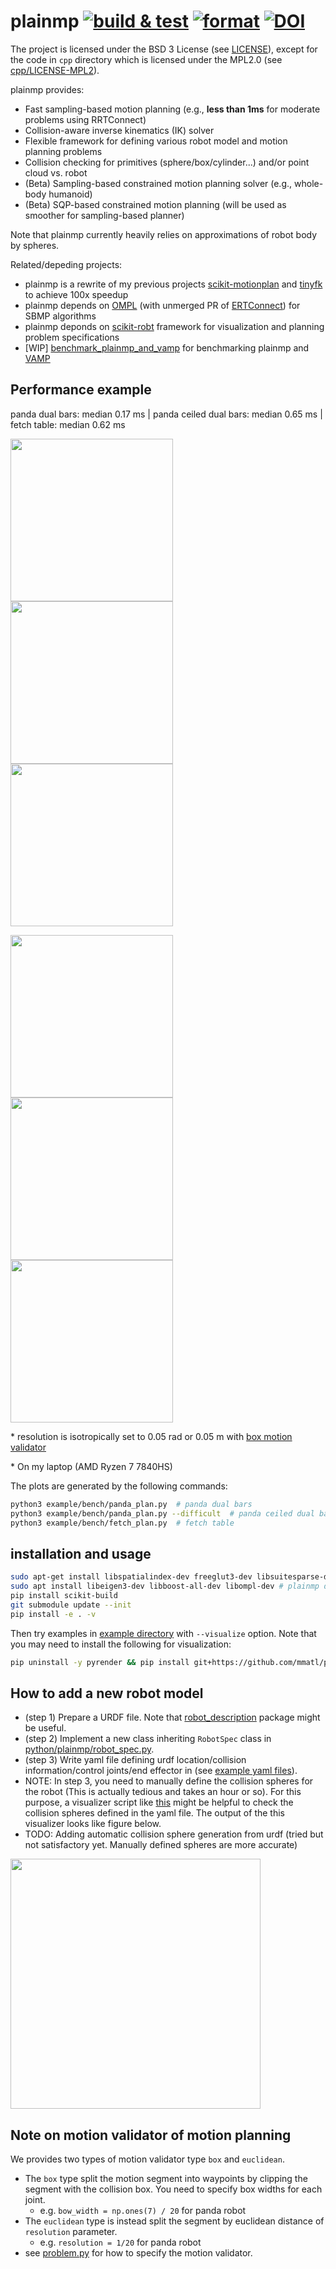 # plainmp  [![build & test](https://github.com/HiroIshida/plainmp/actions/workflows/build_and_test.yaml/badge.svg)](https://github.com/HiroIshida/plainmp/actions/workflows/build_and_test.yaml) [![format](https://github.com/HiroIshida/plainmp/actions/workflows/check_format.yaml/badge.svg)](https://github.com/HiroIshida/plainmp/actions/workflows/check_format.yaml) [![DOI](https://zenodo.org/badge/DOI/10.5281/zenodo.14271046.svg)](https://doi.org/10.5281/zenodo.14271046)

The project is licensed under the BSD 3 License (see [LICENSE](./LICENSE-BSD3)), except for the code in `cpp` directory which is licensed under the MPL2.0 (see [cpp/LICENSE-MPL2](cpp/LICENSE-MPL2)).

plainmp provides:
- Fast sampling-based motion planning (e.g., **less than 1ms** for moderate problems using RRTConnect)
- Collision-aware inverse kinematics (IK) solver
- Flexible framework for defining various robot model and motion planning problems
- Collision checking for primitives (sphere/box/cylinder...) and/or point cloud vs. robot
- (Beta) Sampling-based constrained motion planning solver (e.g., whole-body humanoid)
- (Beta) SQP-based constrained motion planning (will be used as smoother for sampling-based planner)

Note that plainmp currently heavily relies on approximations of robot body by spheres.

Related/depeding projects:
- plainmp is a rewrite of my previous projects [scikit-motionplan](https://github.com/HiroIshida/scikit-motionplan) and [tinyfk](https://github.com/HiroIshida/tinyfk) to achieve 100x speedup
- plainmp depends on [OMPL](https://github.com/ompl/ompl) (with unmerged PR of [ERTConnect](https://github.com/ompl/ompl/pull/783)) for SBMP algorithms
- plainmp deponds on [scikit-robt](https://github.com/iory/scikit-robot) framework for visualization and planning problem specifications
- [WIP] [benchmark_plainmp_and_vamp](https://github.com/HiroIshida/bench_plainmp_and_vamp) for benchmarking plainmp and [VAMP](https://github.com/KavrakiLab/vamp)

## Performance example
panda dual bars: median 0.17 ms | panda ceiled dual bars: median 0.65 ms | fetch table: median 0.62 ms


<img src="https://github.com/user-attachments/assets/9bcb776c-3e60-4715-9371-e54403b06abe" width="260" /> <img src="https://github.com/user-attachments/assets/b9ef3966-f638-46d6-8355-b1b40f536310" width="260" /> <img src="https://github.com/user-attachments/assets/d6bd4e28-70a8-45d3-8a75-f704b3734a36" width="260" />

<img src="https://github.com/user-attachments/assets/a9a0e2b0-85d6-4178-9fbf-0a57a16ebeae" width="260" /> <img src="https://github.com/user-attachments/assets/f8b61603-84bd-4e72-a348-1ab93ecb3b65" width="260" /> <img src="https://github.com/user-attachments/assets/bf529b32-74fa-4819-92d6-33d187f38870" width="260" />

\* resolution is isotropically set to 0.05 rad or 0.05 m with [box motion validator](./cpp/ompl/motion_validator.hpp)

\* On my laptop (AMD Ryzen 7 7840HS)

The plots are generated by the following commands:
```bash
python3 example/bench/panda_plan.py  # panda dual bars
python3 example/bench/panda_plan.py --difficult  # panda ceiled dual bars
python3 example/bench/fetch_plan.py  # fetch table
```

## installation and usage
```bash
sudo apt-get install libspatialindex-dev freeglut3-dev libsuitesparse-dev libblas-dev liblapack-dev  # for scikit-robot
sudo apt install libeigen3-dev libboost-all-dev libompl-dev # plainmp dependencies
pip install scikit-build
git submodule update --init
pip install -e . -v
```
Then try examples in [example directory](./example) with `--visualize` option. Note that you may need to install the following for visualization:
```bash
pip uninstall -y pyrender && pip install git+https://github.com/mmatl/pyrender.git --no-cache-dir
```

## How to add a new robot model
- (step 1) Prepare a URDF file. Note that [robot_description](https://github.com/robot-descriptions/robot_descriptions.py) package might be useful.
- (step 2) Implement a new class inheriting `RobotSpec` class in [python/plainmp/robot_spec.py](./python/plainmp/robot_spec.py).
- (step 3) Write yaml file defining urdf location/collision information/control joints/end effector in (see [example yaml files](./python/plainmp/conf/)).
- NOTE: In step 3, you need to manually define the collision spheres for the robot (This is actually tedious and takes an hour or so). For this purpose, a visualizer script like [this](./example/misc/panda_visualize_coll_spheres.py) might be helpful to check the collision spheres defined in the yaml file. The output of the this visualizer looks like figure below.
- TODO: Adding automatic collision sphere generation from urdf (tried but not satisfactory yet. Manually defined spheres are more accurate)
<img src="https://github.com/user-attachments/assets/e7f36c3a-5fc8-45ee-8583-f1c5f38bf561" width="400" />

## Note on motion validator of motion planning
We provides two types of motion validator type `box` and `euclidean`.
- The `box` type split the motion segment into waypoints by clipping the segment with the collision box. You need to specify box widths for each joint.
    - e.g. `bow_width = np.ones(7) / 20` for panda robot
- The `euclidean` type is instead split the segment by euclidean distance of `resolution` parameter.
    - e.g. `resolution = 1/20` for panda robot
- see [problem.py](./python/plainmp/problem.py) for how to specify the motion validator.
